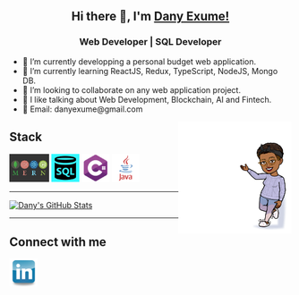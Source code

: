 <div  align="center">
<h2>Hi there 👋, I'm  <a href="https://github.com/danyclaraexume">Dany Exume!</a></h2>
<h3>Web Developer | SQL Developer </h3>
</div>
<div>
<ul  align="left">
<li> 🔭 I’m currently developping a personal budget web application. </li>
<li> 🌱 I’m currently learning ReactJS, Redux, TypeScript, NodeJS, Mongo DB. </li>
<li> 👯 I’m looking to collaborate on any web application project. </li>
<li> 💬 I like talking about Web Development, Blockchain, AI and Fintech. </li>
<li> 📧 Email: danyexume@gmail.com</li>
</ul>
 <img align="right" width="40%" src="https://github.com/danyclaraexume/danyclaraexume/blob/main/Bitmoji.png">
 </div>


<h2> Stack </h2>
<p>
<code><img height="50" src="https://github.com/danyclaraexume/danyclaraexume/blob/main/MernStack.png"></code>
<code><img height="50" src="https://github.com/danyclaraexume/danyclaraexume/blob/main/SQL_logo.png"></code>
<code><img height="50" src="https://github.com/danyclaraexume/danyclaraexume/blob/main/csharp-01.png"></code>
<code><img height="50" src="https://github.com/danyclaraexume/danyclaraexume/blob/main/java-logo-1.png"></code>
</p>
<hr>
 <a href="https://github.com/danyclaraexume/danyclaraexume">
  <img align="center" src="https://github-readme-stats.vercel.app/api?username=danyclaraexume&show_icons=true&line_height=27&count_private=true&title_color=ffffff&text_color=c9cacc&icon_color=2bbc8a&bg_color=1d1f21" alt="Dany's GitHub Stats" />
</a>
<hr>
<h2> Connect with me </h2>
<p>
<code><a href="https://www.linkedin.com/in/dany-exum%C3%A9-647064174/"><img height="50" src="https://github.com/danyclaraexume/danyclaraexume/blob/main/linkedin.png"></a></code>
</p>

